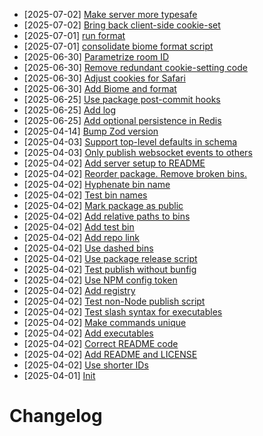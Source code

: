 - [2025-07-02] [Make server more typesafe](https://github.com/rubriclab/state/commit/43a77f607fd0f2942e21f9634ba3953267de0d75)
- [2025-07-02] [Bring back client-side cookie-set](https://github.com/rubriclab/state/commit/74f79bd2b7dfa32e834428591361e613076187fb)
- [2025-07-01] [run format](https://github.com/RubricLab/state/commit/2ccbd6d49c92c4d11da9c73b9e83561ff4e08258)
- [2025-07-01] [consolidate biome format script](https://github.com/RubricLab/state/commit/a4f45d0cd36cf2b7df80803f9bc23bff8925c0b3)
- [2025-06-30] [Parametrize room ID](https://github.com/rubriclab/state/commit/c2ae3458dc0875e412d2cbbe9b475a95e093f2a5)
- [2025-06-30] [Remove redundant cookie-setting code](https://github.com/rubriclab/state/commit/89a01a0303e7adbf3f1307267dd25ad7ef96cb84)
- [2025-06-30] [Adjust cookies for Safari](https://github.com/rubriclab/state/commit/dd7c6f75398a934003747b11fae305679673b98b)
- [2025-06-30] [Add Biome and format](https://github.com/rubriclab/state/commit/ae42f3b8ead59e51ee9e4e83230298e0d41d8ecc)
- [2025-06-25] [Use package post-commit hooks](https://github.com/rubriclab/state/commit/ed55a495c1bcc561a5f3b9831402e7245385fba9)
- [2025-06-25] [Add log](https://github.com/rubriclab/state/commit/9e126c6b77536f2f41662974732575899c91ff34)
- [2025-06-25] [Add optional persistence in Redis](https://github.com/rubriclab/state/commit/2dbb2d72694ac95b2d75adda9650a91f950abeca)
- [2025-04-14] [Bump Zod version](https://github.com/rubriclab/state/commit/214677452cd2272e23c1569253dc959b75f99eca)
- [2025-04-03] [Support top-level defaults in schema](https://github.com/rubriclab/state/commit/d1106dc8341bf3178f5ff6659bd7dadec7e628c4)
- [2025-04-03] [Only publish websocket events to others](https://github.com/rubriclab/state/commit/0bcf418fb7dc465ac8241fae322fa1dfcc136b2b)
- [2025-04-02] [Add server setup to README](https://github.com/rubriclab/state/commit/65ad73d54dd47e38ae60a261d247e99f68953a63)
- [2025-04-02] [Reorder package. Remove broken bins.](https://github.com/rubriclab/state/commit/a988ac0b6ea858f00c2d5e21388d16828712e6cd)
- [2025-04-02] [Hyphenate bin name](https://github.com/rubriclab/state/commit/ce1e8f469e1654a14d8a15f53cc448b85b441956)
- [2025-04-02] [Test bin names](https://github.com/rubriclab/state/commit/1197fbf968071aa3ac58f193ad4b1c673d1f12b9)
- [2025-04-02] [Mark package as public](https://github.com/rubriclab/state/commit/3a62f066a62bb222523731fa358659b6c2ed1e83)
- [2025-04-02] [Add relative paths to bins](https://github.com/rubriclab/state/commit/4780e482c84468f855ed05be96789873f2079c03)
- [2025-04-02] [Add test bin](https://github.com/rubriclab/state/commit/502106babc09ed594893236aa621355ddcc96906)
- [2025-04-02] [Add repo link](https://github.com/rubriclab/state/commit/7e2539da36fdbd1186ebbc6d2b3b36640b6adb31)
- [2025-04-02] [Use dashed bins](https://github.com/rubriclab/state/commit/30b1ca829c0e85f426ccb8516f0c14fd91827d61)
- [2025-04-02] [Use package release script](https://github.com/rubriclab/state/commit/763a702925839208916e4453e443b3b25f6fc597)
- [2025-04-02] [Test publish without bunfig](https://github.com/rubriclab/state/commit/94dd8eba76cb6b702ecc40384a3c049461f4487a)
- [2025-04-02] [Use NPM config token](https://github.com/rubriclab/state/commit/0fb4d0147b1f5b6609ec2fae16ac76788abb2e4a)
- [2025-04-02] [Add registry](https://github.com/rubriclab/state/commit/350e3157e14d2bfd9ad5f3299a378ec1dd9fbc7d)
- [2025-04-02] [Test non-Node publish script](https://github.com/rubriclab/state/commit/195c05d036c3fce38bfe9befa6a25f340d2ead68)
- [2025-04-02] [Test slash syntax for executables](https://github.com/rubriclab/state/commit/e543565485cb659ffdc28868f35169ebb38beba3)
- [2025-04-02] [Make commands unique](https://github.com/rubriclab/state/commit/7fe8adfaec288f6520818e355461bc7f3cadeb8b)
- [2025-04-02] [Add executables](https://github.com/rubriclab/state/commit/392d2ad4d0d9c1c52ef580bcec26650a373d5de6)
- [2025-04-02] [Correct README code](https://github.com/rubriclab/state/commit/6993faf202943ca43cb07237fe559d02319cf8cc)
- [2025-04-02] [Add README and LICENSE](https://github.com/rubriclab/state/commit/216c7e3cae2dc3a0fa7ca65c1ab16018c8cde201)
- [2025-04-02] [Use shorter IDs](https://github.com/rubriclab/state/commit/597e0793a9d3f225f6a642fd2f1b4593cd14f6c8)
- [2025-04-01] [Init](https://github.com/RubricLab/state/commit/daef2446649af82e58fd891b815cf665d99dad83)
# Changelog


